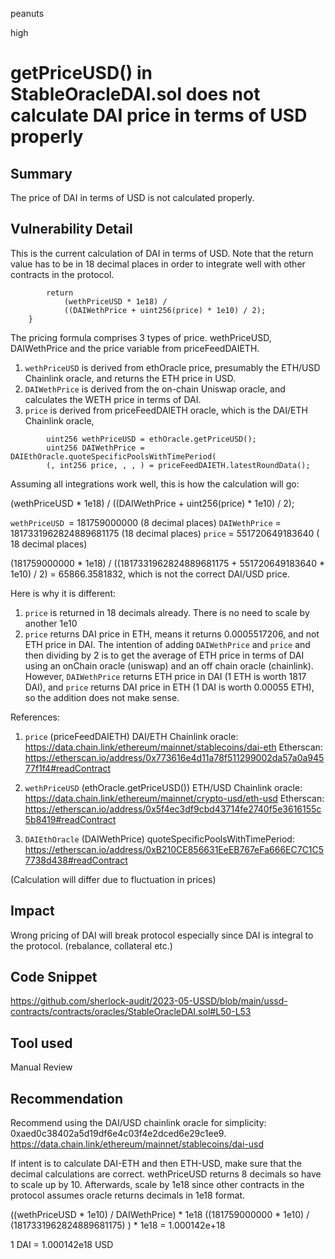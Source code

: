 peanuts

high

# getPriceUSD() in StableOracleDAI.sol does not calculate DAI price in terms of USD properly

## Summary

The price of DAI in terms of USD is not calculated properly.

## Vulnerability Detail

This is the current calculation of DAI in terms of USD. Note that the return value has to be in 18 decimal places in order to integrate well with other contracts in the protocol.

```solidity
        return
            (wethPriceUSD * 1e18) /
            ((DAIWethPrice + uint256(price) * 1e10) / 2);
    }
```

The pricing formula comprises 3 types of price. wethPriceUSD, DAIWethPrice and the price variable from priceFeedDAIETH. 

1. `wethPriceUSD` is derived from ethOracle price, presumably the ETH/USD Chainlink oracle, and returns the ETH price in USD.
2. `DAIWethPrice` is derived from the on-chain Uniswap oracle, and calculates the WETH price in terms of DAI.
3. `price` is derived from priceFeedDAIETH oracle, which is the DAI/ETH Chainlink oracle, 

```solidity
        uint256 wethPriceUSD = ethOracle.getPriceUSD();
        uint256 DAIWethPrice = DAIEthOracle.quoteSpecificPoolsWithTimePeriod(
        (, int256 price, , , ) = priceFeedDAIETH.latestRoundData();
```
Assuming all integrations work well, this is how the calculation will go:

(wethPriceUSD * 1e18) / ((DAIWethPrice + uint256(price) * 1e10) / 2);

`wethPriceUSD `= 181759000000 (8 decimal places)
`DAIWethPrice` = 1817331962824889681175 (18 decimal places)
`price` = 551720649183640 ( 18 decimal places)


(181759000000 * 1e18) / ((1817331962824889681175 + 551720649183640 * 1e10) / 2) = 65866.3581832, which is not the correct DAI/USD price.


Here is why it is different: 
1. `price` is returned in 18 decimals already. There is no need to scale by another 1e10
2. `price` returns DAI price in ETH, means it returns 0.0005517206, and not ETH price in DAI. The intention of adding `DAIWethPrice` and `price` and then dividing by 2 is to get the average of ETH price in terms of DAI using an onChain oracle (uniswap) and an off chain oracle (chainlink). However, `DAIWethPrice` returns ETH price in DAI (1 ETH is worth 1817 DAI), and `price` returns DAI price in ETH (1 DAI is worth 0.00055 ETH), so the addition does not make sense. 

References: 
1. `price` (priceFeedDAIETH)
DAI/ETH Chainlink oracle: https://data.chain.link/ethereum/mainnet/stablecoins/dai-eth
Etherscan: https://etherscan.io/address/0x773616e4d11a78f511299002da57a0a94577f1f4#readContract

4. `wethPriceUSD` (ethOracle.getPriceUSD())
ETH/USD Chainlink oracle: https://data.chain.link/ethereum/mainnet/crypto-usd/eth-usd
Etherscan: https://etherscan.io/address/0x5f4ec3df9cbd43714fe2740f5e3616155c5b8419#readContract

5. `DAIEthOracle` (DAIWethPrice)
quoteSpecificPoolsWithTimePeriod: https://etherscan.io/address/0xB210CE856631EeEB767eFa666EC7C1C57738d438#readContract

(Calculation will differ due to fluctuation in prices)
## Impact

Wrong pricing of DAI will break protocol especially since DAI is integral to the protocol. (rebalance, collateral etc.)

## Code Snippet

https://github.com/sherlock-audit/2023-05-USSD/blob/main/ussd-contracts/contracts/oracles/StableOracleDAI.sol#L50-L53

## Tool used

Manual Review

## Recommendation

Recommend using the DAI/USD chainlink oracle for simplicity: 0xaed0c38402a5d19df6e4c03f4e2dced6e29c1ee9.
https://data.chain.link/ethereum/mainnet/stablecoins/dai-usd

If intent is to calculate DAI-ETH and then ETH-USD, make sure that the decimal calculations are correct. wethPriceUSD returns 8 decimals so have to scale up by 10. Afterwards, scale by 1e18 since other contracts in the protocol assumes oracle returns decimals in 1e18 format.

((wethPriceUSD * 1e10) / DAIWethPrice) * 1e18
((181759000000 * 1e10) / (1817331962824889681175) ) * 1e18 = 1.000142e+18

1 DAI = 1.000142e18 USD